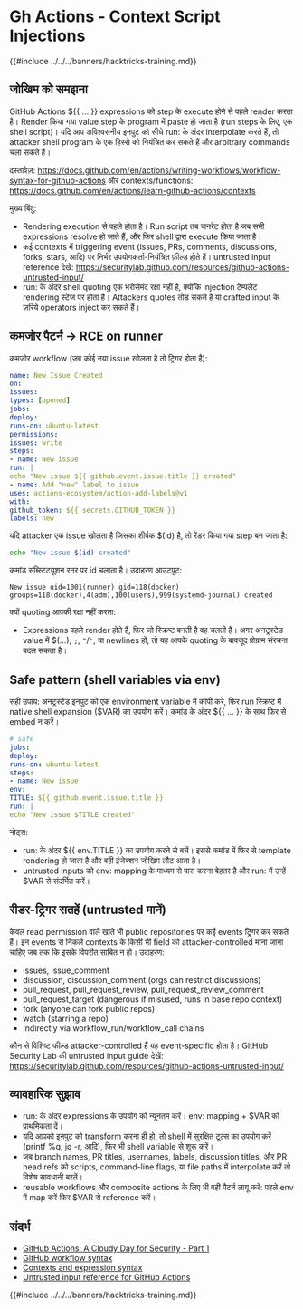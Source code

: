 # Gh Actions - Context Script Injections

{{#include ../../../banners/hacktricks-training.md}}

## जोखिम को समझना

GitHub Actions ${{ ... }} expressions को step के execute होने से पहले render करता है। Render किया गया value step के program में paste हो जाता है (run steps के लिए, एक shell script)। यदि आप अविश्वसनीय इनपुट को सीधे run: के अंदर interpolate करते हैं, तो attacker shell program के एक हिस्से को नियंत्रित कर सकते हैं और arbitrary commands चला सकते हैं।

दस्तावेज़: https://docs.github.com/en/actions/writing-workflows/workflow-syntax-for-github-actions और contexts/functions: https://docs.github.com/en/actions/learn-github-actions/contexts

मुख्य बिंदु:
- Rendering execution से पहले होता है। Run script तब जनरेट होता है जब सभी expressions resolve हो जाते हैं, और फिर shell द्वारा execute किया जाता है।
- कई contexts में triggering event (issues, PRs, comments, discussions, forks, stars, आदि) पर निर्भर उपयोगकर्ता-नियंत्रित फ़ील्ड होते हैं। untrusted input reference देखें: https://securitylab.github.com/resources/github-actions-untrusted-input/
- run: के अंदर shell quoting एक भरोसेमंद रक्षा नहीं है, क्योंकि injection टेम्पलेट rendering स्टेज पर होता है। Attackers quotes तोड़ सकते हैं या crafted input के ज़रिये operators inject कर सकते हैं।

## कमजोर पैटर्न → RCE on runner

कमजोर workflow (जब कोई नया issue खोलता है तो ट्रिगर होता है):
```yaml
name: New Issue Created
on:
issues:
types: [opened]
jobs:
deploy:
runs-on: ubuntu-latest
permissions:
issues: write
steps:
- name: New issue
run: |
echo "New issue ${{ github.event.issue.title }} created"
- name: Add "new" label to issue
uses: actions-ecosystem/action-add-labels@v1
with:
github_token: ${{ secrets.GITHUB_TOKEN }}
labels: new
```
यदि attacker एक issue खोलता है जिसका शीर्षक $(id) है, तो रेंडर किया गया step बन जाता है:
```sh
echo "New issue $(id) created"
```
कमांड सब्स्टिट्यूशन रनर पर id चलाता है। उदाहरण आउटपुट:
```
New issue uid=1001(runner) gid=118(docker) groups=118(docker),4(adm),100(users),999(systemd-journal) created
```
क्यों quoting आपकी रक्षा नहीं करता:
- Expressions पहले render होते हैं, फिर जो स्क्रिप्ट बनती है वह चलती है। अगर अनट्रस्टेड value में $(...), `;`, `"`/`'`, या newlines हों, तो यह आपके quoting के बावजूद प्रोग्राम संरचना बदल सकता है।

## Safe pattern (shell variables via env)

सही उपाय: अनट्रस्टेड इनपुट को एक environment variable में कॉपी करें, फिर run स्क्रिप्ट में native shell expansion ($VAR) का उपयोग करें। कमांड के अंदर ${{ ... }} के साथ फिर से embed न करें।
```yaml
# safe
jobs:
deploy:
runs-on: ubuntu-latest
steps:
- name: New issue
env:
TITLE: ${{ github.event.issue.title }}
run: |
echo "New issue $TITLE created"
```
नोट्स:
- run: के अंदर ${{ env.TITLE }} का उपयोग करने से बचें। इससे कमांड में फिर से template rendering हो जाता है और वही इंजेक्शन जोखिम लौट आता है।
- untrusted inputs को env: mapping के माध्यम से पास करना बेहतर है और run: में उन्हें $VAR से संदर्भित करें।

## रीडर-ट्रिगर सतहें (untrusted मानें)

केवल read permission वाले खाते भी public repositories पर कई events ट्रिगर कर सकते हैं। इन events से निकले contexts के किसी भी field को attacker-controlled माना जाना चाहिए जब तक कि इसके विपरीत साबित न हो। उदाहरण:
- issues, issue_comment
- discussion, discussion_comment (orgs can restrict discussions)
- pull_request, pull_request_review, pull_request_review_comment
- pull_request_target (dangerous if misused, runs in base repo context)
- fork (anyone can fork public repos)
- watch (starring a repo)
- Indirectly via workflow_run/workflow_call chains

कौन से विशिष्ट फील्ड attacker-controlled हैं यह event-specific होता है। GitHub Security Lab की untrusted input guide देखें: https://securitylab.github.com/resources/github-actions-untrusted-input/

## व्यावहारिक सुझाव

- run: के अंदर expressions के उपयोग को न्यूनतम करें। env: mapping + $VAR को प्राथमिकता दें।
- यदि आपको इनपुट को transform करना ही हो, तो shell में सुरक्षित टूल्स का उपयोग करें (printf %q, jq -r, आदि), फिर भी shell variable से शुरू करें।
- जब branch names, PR titles, usernames, labels, discussion titles, और PR head refs को scripts, command-line flags, या file paths में interpolate करें तो विशेष सावधानी बरतें।
- reusable workflows और composite actions के लिए भी वही पैटर्न लागू करें: पहले env में map करें फिर $VAR से reference करें।

## संदर्भ

- [GitHub Actions: A Cloudy Day for Security - Part 1](https://binarysecurity.no/posts/2025/08/securing-gh-actions-part1)
- [GitHub workflow syntax](https://docs.github.com/en/actions/writing-workflows/workflow-syntax-for-github-actions)
- [Contexts and expression syntax](https://docs.github.com/en/actions/learn-github-actions/contexts)
- [Untrusted input reference for GitHub Actions](https://securitylab.github.com/resources/github-actions-untrusted-input/)

{{#include ../../../banners/hacktricks-training.md}}
